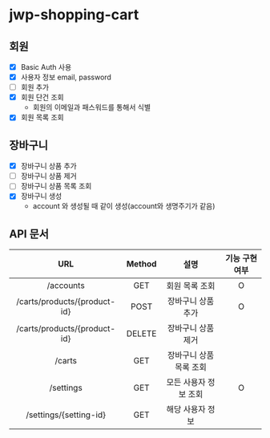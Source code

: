 # jwp-shopping-cart

## 회원
- [x] Basic Auth 사용
- [x] 사용자 정보 email, password
- [ ] 회원 추가
- [x] 회원 단건 조회
  - 회원의 이메일과 패스워드를 통해서 식별
- [x] 회원 목록 조회

## 장바구니
- [x] 장바구니 상품 추가
- [ ] 장바구니 상품 제거
- [ ] 장바구니 상품 목록 조회
- [x] 장바구니 생성
  - account 와 생성될 때 같이 생성(account와 생명주기가 같음)

## API 문서

|             URL              |Method|      설명       |기능 구현 여부|
|:----------------------------:|:---:|:-------------:|:---:|
|          /accounts           |GET|   회원 목록 조회    |O|
| /carts/products/{product-id} |POST|  장바구니 상품 추가   |O|
| /carts/products/{product-id} |DELETE|  장바구니 상품 제거   |
|            /carts            |GET| 장바구니 상품 목록 조회 ||
|          /settings           |GET| 모든 사용자 정보 조회  |O|
|    /settings/{setting-id}    |GET|   해당 사용자 정보   |
